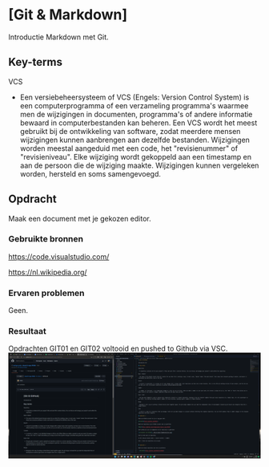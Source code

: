 # [Git & Markdown]

Introductie Markdown met Git.

## Key-terms

VCS

- Een versiebeheersysteem of VCS (Engels: Version Control System) is een computerprogramma of een verzameling programma's waarmee men de wijzigingen in documenten, programma's of andere informatie bewaard in computerbestanden kan beheren. Een VCS wordt het meest gebruikt bij de ontwikkeling van software, zodat meerdere mensen wijzigingen kunnen aanbrengen aan dezelfde bestanden. Wijzigingen worden meestal aangeduid met een code, het "revisienummer" of "revisieniveau". Elke wijziging wordt gekoppeld aan een timestamp en aan de persoon die de wijziging maakte. Wijzigingen kunnen vergeleken worden, hersteld en soms samengevoegd.

## Opdracht

Maak een document met je gekozen editor.

### Gebruikte bronnen

<https://code.visualstudio.com/>

<https://nl.wikipedia.org/>

### Ervaren problemen

Geen.

### Resultaat

Opdrachten GIT01 en GIT02 voltooid en pushed to Github via VSC.
![screenshot Desktop](../00_includes/VSC_Git.png)